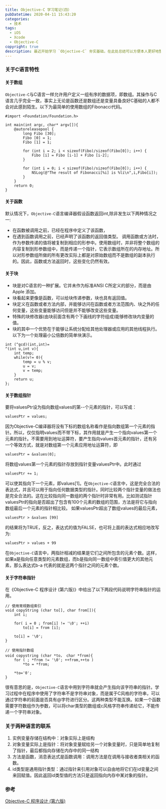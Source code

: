 ```yaml
---
title: Objective-C 学习笔记(四）
pubDatetime: 2020-04-11 15:43:20
categories:
  - 技术
tags:
  - iOS
  - Xcode
  - Objective-C
copyright: true
description: 最近开始学习 `Objective-C` 夯实基础，在此处总结可以方便本人更好地整理学习内容，此文为本系列的第四篇文章，主要复习了 `Objective-C`中C语言特性。
---
```


<!--more-->

### 关于C语言特性

#### 关于数组

`Objective-C`与C语言一样允许用户定义一组有序的数据项，即数组。其操作与C语言几乎完全一致，事实上无论是函数还是数组还是变量具备良好C基础的人都不会对此感到陌生。以下为最简单的使用数组的Fibonacci代码。

```objc
#import <Foundation/Foundation.h>

int main(int argc, char* argv[]){
    @autoreleasepool {
        long Fibo [30];
        Fibo [0] = 1;
        Fibo [1] = 1;

        for (int i = 2; i < sizeof(Fibo)/sizeof(Fibo[0]); i++) {
            Fibo [i] = Fibo [i-1] + Fibo [i-2];
        }

        for (int i = 0; i < sizeof(Fibo)/sizeof(Fibo[0]); i++) {
            NSLog(@"The result of Fibonacci[%i] is %li\n",i,Fibo[i]);
        }
    }
    return 0;
}
```

#### 关于函数

默认情况下，`Objective-C`语言编译器假设函数返回int,除非发生以下两种情况之一:

- 在函数被调用之前，已经在程序中定义了该函数，
- 在遇到函数调用之前，已经声明了该函数的返回值类型。
  调用函数或方法时，作为参数传递的值将被复制到相应的形参中。使用数组时，并非将整个数组的内容复制到形参数组中，而是传递一个指针，它表示数组所在的内存地址。所以对形参数组所做的所有更改实际上都是对原始数组而不是数组的副本执行的。因此，函数或方法返回时，这些变化仍然有效。

#### 关于块

- 块是对C语言的一种扩展。它并未作为标准ANSI C所定义的部分，而是由 Apple 添加。
- 块看起来更像是函数，可以给块传递参数，块也具有返回值。
- 块定义在函数或者方法内部，并能够访问在函数或者方法范围内、块之外的任何变量，这些变量能够访问但是并不能够改变这些变量。
- 特殊的块修改器(由块前面含有两个下画线的字符组成)能够修改块内变量的值。
- 块的其中一个优势在于能够让系统分配给其他处理器或应用的其他线程执行。
  以下为一个处理最小公倍数的简单块演示。

```objc
int (^gcd)(int,int)=
^(int u,int v){
    int temp;
    while(v!= 0){
        temp = u % v;
        u = v;
        v = temp;
    }
    return u;
};
```

#### 关于数组指针

要将valuesPtr设为指向数组values的第--个元素的指针，可以写成：

```objc
valuesPtr = values;
```

因为Objective-C编译器将没有下标的数组名称看作是指向数组第一个元素的指针。所以，仅仅指明values而不带下标，其作用就是产生一个指向values第一个元素的指针。不需要用到地址运算符，要产生指向values首元素的指针，还有另一个等效方式，就是对数组第一个元素应用地址运算符，即

```objc
valuesPtr = &values(0];
```

将数组values第一个元素的指针存放到指针变量valuesPtr中。此时通过

```objc
valuesPtr += 1;
```

可以使其指向下一个元素，即values[1]。在`Objective-C`语言中，这是完全合法的表达式，并且可以用于指向任何数据类型的指针。同时比较两个指针变量的做法也是完全合法的。这在比较指向同一数组的两个指针时非常有用。比如测试指针valuesPtr的指向是否超出了包含有100个元素的数组的范围，方法是将它与指向数组最后一个元素的指针相比较。
如果valuesPtr超出了数组values的最后元素，

```objc
valuesPtr > &values [99]
```

的结果将为TRUE，反之，表达式的值为FALSE，也可将上面的表达式相应地改写为:

```objc
valuesPtr > values + 99
```

在`Objective-C`语言中，两指针相减的结果是它们之间所包含的元素个数。这样，如果a是指向任意类型的元素数组，而b是指向同一数组中索引值更大的其他元素，那么表达式b-a
代表的就是这两个指针之间的元素个数。

#### 关于字符串指针

在《Objective-C 程序设计 (第六版)》中给出了以下两段代码说明字符串指针的运用。

```objc
// 使用常规数组索引
void copyString (char to[], char from[]){
    int i;

    for( i = 0 ; from[i] != '\0'; ++i)
        to[i] = from [i];

    to[i] = '\0';
}
```

```objc
// 使用指针数组
void copystring (char *to， char *from){
    for ( ; *from != '\0'; ++from,++to )
        *to = *from;

    *to='0';
}
```

很有意思的是，`Objective-C`语言中用到字符串就会产生指向该字符串的指针。学习过程中在程序中使用了字符串不是字符串对象，而是属于C风格的字符串，可以通过字符串的前面是否具有@字符进行区分。这两种类型不能互换。如果一个函数需要字符数组作为参数，可以将char类型的数组或c风格字符串传递给它，不能传递一个字符串对象。

### 关于两种语言的联系

1. 实例变量存储在结构中：对象实际上是结构
2. 对象变量实际上是指针：将对象变量赋给另一个对象变量时，只是简单地复制了指针，最后都指向存储在内存中的同一结构
3. 方法是函数，消息表达式是函数调用：调用方法是在调用与接收者类相关的函数。
4. id类型是通用指针类型：通过指针来引用对象可以自由地将它们在id变量之间来回赋值。因此返回id类型值的方法只是返回指向内存中某对象的指针。

### 参考

[Objective-C 程序设计 (第六版)]()
